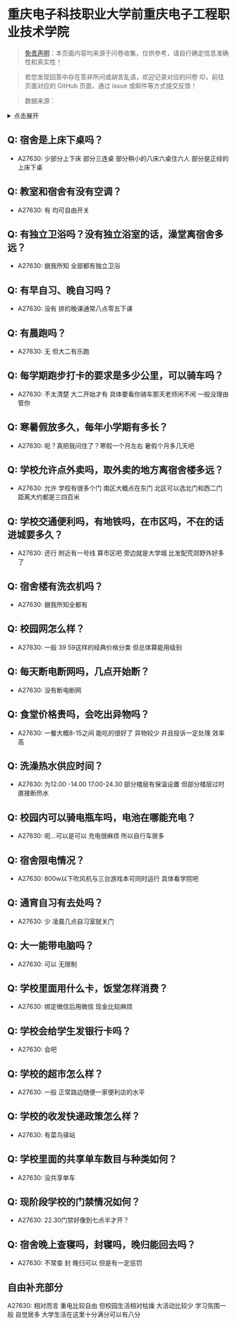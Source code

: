 # 重庆电子科技职业大学前重庆电子工程职业技术学院

> [免责声明](https://colleges.chat/#_3)：本页面内容均来源于问卷收集，仅供参考，请自行确定信息准确性和真实性！

> 若您发现回答中存在答非所问或胡言乱语，欢迎记录对应的问卷 ID，前往页面对应的 GitHub 页面，通过 issue 或邮件等方式提交反馈！

> 数据来源：

<details><summary>点击展开</summary>
<ul>
<li>A27630: 匿名 (2025 年 03 月)</li>
</ul>
</details>

## Q: 宿舍是上床下桌吗？

- A27630: 少部分上下床 部分三连桌 部分稍小的八床六桌住六人 部分是正经的上床下桌

## Q: 教室和宿舍有没有空调？

- A27630: 有 均可自由开关

## Q: 有独立卫浴吗？没有独立浴室的话，澡堂离宿舍多远？

- A27630: 据我所知 全部都有独立卫浴

## Q: 有早自习、晚自习吗？

- A27630: 没有 排的晚课通常八点零五下课

## Q: 有晨跑吗？

- A27630: 无 但大二有乐跑

## Q: 每学期跑步打卡的要求是多少公里，可以骑车吗？

- A27630: 不太清楚 大二开始才有 具体要看你骑车那天老师闲不闲 一般没理由管你

## Q: 寒暑假放多久，每年小学期有多长？

- A27630: 呃？真把我问住了？寒假一个月左右 暑假个月多几天吧

## Q: 学校允许点外卖吗，取外卖的地方离宿舍楼多远？

- A27630: 允许 学校有很多个门 南区大概点在东门 北区可以选北门和西二门 距离大约都是三四百米

## Q: 学校交通便利吗，有地铁吗，在市区吗，不在的话进城要多久？

- A27630: 还行 附近有一号线 算市区吧 旁边就是大学城 比发配荒郊野外好多了

## Q: 宿舍楼有洗衣机吗？

- A27630: 据我所知全都有

## Q: 校园网怎么样？

- A27630: 一般 39 59这样的经典价格分类 但总体算能用级别

## Q: 每天断电断网吗，几点开始断？

- A27630: 没有断电断网

## Q: 食堂价格贵吗，会吃出异物吗？

- A27630: 一餐大概8-15之间 能吃的很好了 异物较少 并且投诉一定处理 效率高

## Q: 洗澡热水供应时间？

- A27630: 为12.00 -14.00 17.00-24.30 部分楼层有保温设置 但部分楼层过时直接断热水

## Q: 校园内可以骑电瓶车吗，电池在哪能充电？

- A27630: 呃…可以是可以 充电很麻烦 所以自行车居多

## Q: 宿舍限电情况？

- A27630: 800w以下吹风机与三台游戏本可同时运行 具体看学院吧

## Q: 通宵自习有去处吗？

- A27630: 少 凌晨几点自习室就关门

## Q: 大一能带电脑吗？

- A27630: 可以 无限制

## Q: 学校里面用什么卡，饭堂怎样消费？

- A27630: 绑定微信后用微信 现金比较麻烦

## Q: 学校会给学生发银行卡吗？

- A27630: 会吧

## Q: 学校的超市怎么样？

- A27630: 一般 正常路边随便一家便利店的水平

## Q: 学校的收发快递政策怎么样？

- A27630: 有菜鸟驿站

## Q: 学校里面的共享单车数目与种类如何？

- A27630: 没共享单车

## Q: 现阶段学校的门禁情况如何？

- A27630: 22.30门禁好像到七点半才开？

## Q: 宿舍晚上查寝吗，封寝吗，晚归能回去吗？

- A27630: 不常查 封 晚归可以 但是有一定惩罚

## 自由补充部分

A27630: 相对而言 重电比较自由 但校园生活相对枯燥 大活动比较少 学习氛围一般 自觉居多 大学生活在这里十分满分可以有八分